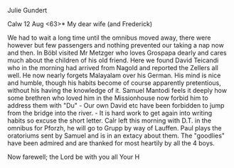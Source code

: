 Julie Gundert

 Calw 12 Aug <63>*
My dear wife (and Frederick)

We had to wait a long time until the omnibus moved away, there were however but few passengers and nothing prevented our taking a nap now and then. In Böbl visited Mr Metzger who loves Grospapa dearly and cares much about the children of his old friend. Here we found David Teicandi who in the morning had arrived from Nagold and reported the Zellers all well. He now nearly forgets Malayalam over his German. His mind is nice and humble, though his habits become of course apparently pretentious, without his having the knowledge of it. Samuel Mantodi feels it deeply how some brethren who loved him in the Missionhouse now forbid him to address them with "Du" - Our own David etc have been forbidden to jump from the bridge into the river. - It is hard work to get again into writing habits so excuse the short letter. 
Calr left this morning with D.T. in the omnibus for Pforzh, he will go to Grupp by way of Lauffen. Paul plays the oratoriums sent by Samuel and is in an extacy about them. The "goodlies" have been admired and are thanked for most heartily by all the 4 boys.

Now farewell; the Lord be with you all
 Your H
